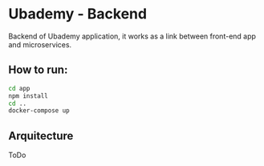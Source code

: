 # Ubademy - Backend

Backend of Ubademy application, it works as a link between front-end app and microservices.


## How to run:
```bash
cd app
npm install
cd ..
docker-compose up
```

## Arquitecture

ToDo